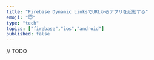 ```yaml
---
title: "Firebase Dynamic LinksでURLからアプリを起動する"
emoji: "😇"
type: "tech"
topics: ["firebase","ios","android"]
published: false
---
```


// TODO